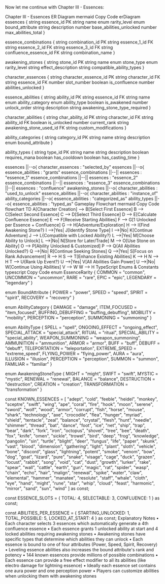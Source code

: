 Now let me continue with Chapter III - Essences:

Chapter III - Essences ER Diagram mermaid Copy Code erDiagram essences { string essence_id PK string name enum rarity_level enum bound_attribute string description number base_abilities_unlocked number max_abilities_total }

essence_combinations {
    string combination_id PK
    string essence_1_id FK
    string essence_2_id FK
    string essence_3_id FK
    string confluence_essence_id FK
    string combination_name
}

awakening_stones {
    string stone_id PK
    string name
    enum stone_type
    enum rarity_level
    string effect_description
    string compatible_ability_types
}

character_essences {
    string character_essence_id PK
    string character_id FK
    string essence_id FK
    number slot_number
    boolean is_confluence
    number abilities_unlocked
}

essence_abilities {
    string ability_id PK
    string essence_id FK
    string name
    enum ability_category
    enum ability_type
    boolean is_awakened
    number unlock_order
    string description
    string awakening_stone_type_required
}

character_abilities {
    string char_ability_id PK
    string character_id FK
    string ability_id FK
    boolean is_unlocked
    number current_rank
    string awakening_stone_used_id FK
    string custom_modifications
}

ability_categories {
    string category_id PK
    string name
    string description
    enum bound_attribute
}

ability_types {
    string type_id PK
    string name
    string description
    boolean requires_mana
    boolean has_cooldown
    boolean has_casting_time
}

essences ||--o{ character_essences : "selected_by"
essences ||--o{ essence_abilities : "grants"
essence_combinations ||--|| essences : "essence_1"
essence_combinations ||--|| essences : "essence_2" 
essence_combinations ||--|| essences : "essence_3"
essence_combinations ||--|| essences : "confluence"
awakening_stones ||--o{ character_abilities : "used_to_unlock"
essence_abilities ||--o{ character_abilities : "instance_of"
ability_categories ||--o{ essence_abilities : "categorized_as"
ability_types ||--o{ essence_abilities : "typed_as"
Gameplay Flowchart mermaid Copy Code flowchart TD A[Character Creation] --> B[Select First Essence] B --> C[Select Second Essence] C --> D[Select Third Essence] D --> E[Calculate Confluence Essence] E --> F[Receive Starting Abilities] F --> G[1 Unlocked per Essence + Confluence] G --> H[Adventure/Exploration] H --> I{Find Awakening Stone?} I -->|Yes| J[Identify Stone Type] I -->|No| K[Continue Adventure] J --> L{Compatible with Locked Ability?} L -->|Yes| M[Choose Ability to Unlock] L -->|No| N[Store for Later/Trade] M --> O[Use Stone on Ability] O --> P[Ability Unlocked & Customized] P --> Q{All Abilities Unlocked?} Q -->|No| R[Continue Seeking Stones] Q -->|Yes| S[Focus on Rank Advancement] R --> H S --> T[Enhance Existing Abilities] K --> H N --> H T --> U{Rank Up Event?} U -->|Yes| V[All Abilities Gain Power] U -->|No| W[Continue Using Abilities] V --> W W --> H TypeScript Enums & Constants typescript Copy Code enum EssenceRarity { COMMON = "common", UNCOMMON = "uncommon", RARE = "rare", EPIC = "epic", LEGENDARY = "legendary" }

enum BoundAttribute { POWER = "power", SPEED = "speed", SPIRIT = "spirit", RECOVERY = "recovery" }

enum AbilityCategory { DAMAGE = "damage", ITEM_FOCUSED = "item_focused", BUFFING_DEBUFFING = "buffing_debuffing", MOBILITY = "mobility", PERCEPTION = "perception", SUMMONING = "summoning" }

enum AbilityType { SPELL = "spell", ONGOING_EFFECT = "ongoing_effect", SPECIAL_ATTACK = "special_attack", RITUAL = "ritual", SPECIAL_ABILITY = "special_ability", WEAPON_SUMMONING = "weapon_summoning", AMMUNITION = "ammunition", ARMOR = "armor", BUFF = "buff", DEBUFF = "debuff", TELEPORTATION = "teleportation", EXTREME_SPEED = "extreme_speed", FLYING_POWER = "flying_power", AURA = "aura", ILLUSION = "illusion", PERCEPTION = "perception", SUMMON = "summon", FAMILIAR = "familiar" }

enum AwakeningStoneType { MIGHT = "might", SWIFT = "swift", MYSTIC = "mystic", RENEWAL = "renewal", BALANCE = "balance", DESTRUCTION = "destruction", CREATION = "creation", TRANSFORMATION = "transformation" }

const KNOWN_ESSENCES = [ "adept", "cold", "feeble", "heidel", "monkey", "sceptre", "swift", "wing", "ape", "coral", "fire", "hook", "moon", "serene", "sword", "wolf", "wood", "armor", "corrupt", "fish", "horse", "mouse", "shark", "technology", "axe", "crocodile", "flea", "hunger", "myriad", "shield", "tentacle", "zeal", "balance", "crystal", "flesh", "hunt", "needle", "shimmer", "thread", "bat", "dance", "foot", "ice", "net", "ship", "trap", "bear", "dark", "fork", "iron", "octopus", "shovel", "tree", "bee", "death", "fox", "knife", "omen", "sickle", "trowel", "bird", "deep", "frog", "knowledge", "pangolin", "sin", "turtle", "blight", "deer", "fungus", "life", "paper", "skunk", "vast", "blood", "dimension", "gathering", "light", "plant", "sloth", "vehicle", "bone", "discord", "glass", "lightning", "potent", "smoke", "venom", "bow", "dog", "goat", "lizard", "pure", "snake", "visage", "cage", "duck", "grazen", "locust", "rabbit", "song", "void", "cat", "dust", "growth", "lurker", "rake", "spear", "wall", "cattle", "earth", "gun", "magic", "rat", "spider", "wasp", "chain", "echo", "hair", "malign", "renewal", "spike", "water", "claw", "elemental", "hammer", "manatee", "resolute", "staff", "whale", "cloth", "eye", "hand", "might", "rune", "star", "whip", "cloud", "feast", "harmonic", "mirror", "sand", "sun", "wind" ] as const;

const ESSENCE_SLOTS = { TOTAL: 4, SELECTABLE: 3, CONFLUENCE: 1 } as const;

const ABILITIES_PER_ESSENCE = { STARTING_UNLOCKED: 1, TOTAL_POSSIBLE: 5, LOCKED_AT_START: 4 } as const; Explanatory Notes • Each character selects 3 essences which automatically generate a 4th confluence essence • Each essence grants 1 unlocked ability at start and 4 locked abilities requiring awakening stones • Awakening stones have specific types that determine which abilities they can unlock • Each essence is bound to one of four attributes (Power, Speed, Spirit, Recovery) • Leveling essence abilities also increases the bound attribute's rank and potency • 144 known essences provide millions of possible combinations • Each essence can provide a free effect modifier to all its abilities (like electro damage for lightning essence) • Ideally each essence set contains one aura power and one perception power • Players can customize abilities when unlocking them with awakening stones